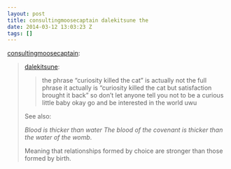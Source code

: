 ```yaml
---
layout: post
title: consultingmoosecaptain dalekitsune the
date: 2014-03-12 13:03:23 Z
tags: []
---
```

[consultingmoosecaptain](http://consultingmoosecaptain.tumblr.com/post/77885135739):

> [dalekitsune](http://dalekitsune.tumblr.com/post/76102591191):
> 
> > the phrase “curiosity killed the cat” is actually not the full phrase it actually is “curiosity killed the cat but satisfaction brought it back” so don’t let anyone tell you not to be a curious little baby okay go and be interested in the world uwu
> 
> See also:
> 
> _Blood is thicker than water_ _The blood of the covenant is thicker than the water of the womb_.
> 
> Meaning that relationships formed by choice are stronger than those formed by birth.
